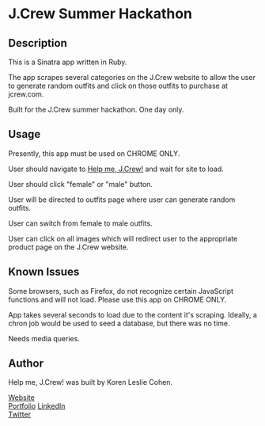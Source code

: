 # J.Crew Summer Hackathon

## Description

This is a Sinatra app written in Ruby. 

The app scrapes several categories on the J.Crew website to allow the user to generate random outfits and click on those outfits to purchase at jcrew.com.

Built for the J.Crew summer hackathon. One day only. 

## Usage

Presently, this app must be used on CHROME ONLY. 

User should navigate to <a href="http://help-me-jcrew.herokuapp.com" target="_blank">Help me, J.Crew!</a> and wait for site to load. 

User should click "female" or "male" button. 

User will be directed to outfits page where user can generate random outfits. 

User can switch from female to male outfits.

User can click on all images which will redirect user to the appropriate product page on the J.Crew website. 

## Known Issues

Some browsers, such as Firefox, do not recognize certain JavaScript functions and will not load. Please use this app on CHROME ONLY.

App takes several seconds to load due to the content it's scraping. Ideally, a chron job would be used to seed a database, but there was no time.

Needs media queries.

## Author

Help me, J.Crew! was built by Koren Leslie Cohen.

<a href="http://korenlc.com" target="_blank">Website</a><br>
<a href="http://klcohen.com" target="_blank">Portfolio</a>
<a href="http://linkedin.com/in/korenlesliecohen/" target="_blank">LinkedIn</a><br>
<a href="http://twitter.com/korenlc" target="_blank">Twitter</a><br>